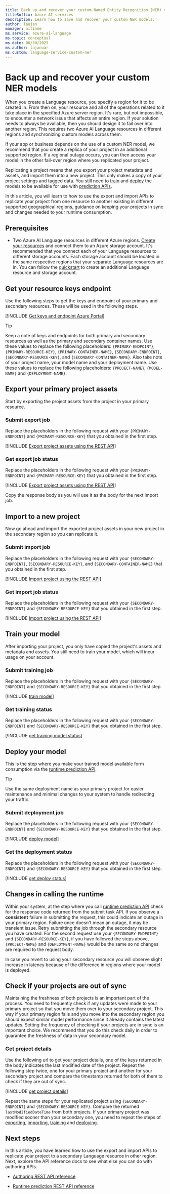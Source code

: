 ```yaml
---
title: Back up and recover your custom Named Entity Recognition (NER) models
titleSuffix: Azure AI services
description: Learn how to save and recover your custom NER models.
author: laujan
manager: nitinme
ms.service: azure-ai-language
ms.topic: conceptual
ms.date: 06/30/2025
ms.author: lajanuar
ms.custom: language-service-custom-ner
---
```


# Back up and recover your custom NER models

When you create a Language resource, you specify a region for it to be created in. From then on, your resource and all of the operations related to it take place in the specified Azure server region. It's rare, but not impossible, to encounter a network issue that affects an entire region. If your solution needs to always be available, then you should design it to fail over into another region. This requires two Azure AI Language resources in different regions and synchronizing custom models across them. 

If your app or business depends on the use of a custom NER model, we recommend that you create a replica of your project in an additional supported region. If a regional outage occurs, you can then access your model in the other fail-over region where you replicated your project.

Replicating a project means that you export your project metadata and assets, and import them into a new project. This only makes a copy of your project settings and tagged data. You still need to [train](./how-to/train-model.md) and [deploy](how-to/deploy-model.md) the models to be available for use with [prediction APIs](https://aka.ms/ct-runtime-swagger).

In this article, you will learn to how to use the export and import APIs to replicate your project from one resource to another existing in different supported geographical regions, guidance on keeping your projects in sync and changes needed to your runtime consumption.

##  Prerequisites

* Two Azure AI Language resources in different Azure regions. [Create your resources](./how-to/create-project.md#create-a-language-resource) and connect them to an Azure storage account. It's recommended that you connect each of your Language resources to different storage accounts. Each storage account should be located in the same respective regions that your separate Language resources are in. You can follow the [quickstart](./quickstart.md?pivots=rest-api#create-a-new-azure-ai-language-resource-and-azure-storage-account) to create an additional Language resource and storage account.


## Get your resource keys endpoint

Use the following steps to get the keys and endpoint of your primary and secondary resources. These will be used in the following steps.

[!INCLUDE [Get keys and endpoint Azure Portal](./includes/get-keys-endpoint-azure.md)]

> [!TIP]
> Keep a note of keys and endpoints for both primary and secondary resources as well as the primary and secondary container names. Use these values to replace the following placeholders:
`{PRIMARY-ENDPOINT}`, `{PRIMARY-RESOURCE-KEY}`, `{PRIMARY-CONTAINER-NAME}`, `{SECONDARY-ENDPOINT}`, `{SECONDARY-RESOURCE-KEY}`, and `{SECONDARY-CONTAINER-NAME}`.
> Also take note of your project name, your model name and your deployment name. Use these values to replace the following placeholders:  `{PROJECT-NAME}`, `{MODEL-NAME}` and `{DEPLOYMENT-NAME}`.

## Export your primary project assets

Start by exporting the project assets from the project in your primary resource.

### Submit export job

Replace the placeholders in the following request with your `{PRIMARY-ENDPOINT}` and `{PRIMARY-RESOURCE-KEY}` that you obtained in the first step.

[!INCLUDE [Export project assets using the REST API](./includes/rest-api/export-project.md)]

### Get export job status

Replace the placeholders in the following request with your `{PRIMARY-ENDPOINT}` and `{PRIMARY-RESOURCE-KEY}` that you obtained in the first step.

[!INCLUDE [Export project assets using the REST API](./includes/rest-api/get-export-status.md)]


Copy the response body as you will use it as the body for the next import job.

## Import to a new project 

Now go ahead and import the exported project assets in your new project in the secondary region so you can replicate it.

### Submit import job

Replace the placeholders in the following request with your `{SECONDARY-ENDPOINT}`, `{SECONDARY-RESOURCE-KEY}`, and `{SECONDARY-CONTAINER-NAME}` that you obtained in the first step.

[!INCLUDE [Import project using the REST API](./includes/rest-api/import-project.md)]

### Get import job status

Replace the placeholders in the following request with your `{SECONDARY-ENDPOINT}` and `{SECONDARY-RESOURCE-KEY}` that you obtained in the first step.

[!INCLUDE [Import project using the REST API](./includes/rest-api/get-import-status.md)]


## Train your model

After importing your project, you only have copied the project's assets and metadata and assets. You still need to train your model, which will incur usage on your account. 

### Submit training job

Replace the placeholders in the following request with your `{SECONDARY-ENDPOINT}` and `{SECONDARY-RESOURCE-KEY}` that you obtained in the first step.

[!INCLUDE [train model](./includes/rest-api/train-model.md)]


### Get training status

Replace the placeholders in the following request with your `{SECONDARY-ENDPOINT}` and `{SECONDARY-RESOURCE-KEY}` that you obtained in the first step.

[!INCLUDE [get training model status](./includes/rest-api/get-training-status.md)]

## Deploy your model

This is the step where you make your trained model available form consumption via the [runtime prediction API](https://aka.ms/ct-runtime-swagger). 

> [!TIP]
> Use the same deployment name as your primary project for easier maintenance and minimal changes to your system to handle redirecting your traffic.

### Submit deployment job 

Replace the placeholders in the following request with your `{SECONDARY-ENDPOINT}` and `{SECONDARY-RESOURCE-KEY}` that you obtained in the first step.

[!INCLUDE [deploy model](./includes/rest-api/deploy-model.md)]

### Get the deployment status

Replace the placeholders in the following request with your `{SECONDARY-ENDPOINT}` and `{SECONDARY-RESOURCE-KEY}` that you obtained in the first step.

[!INCLUDE [get deploy status](./includes/rest-api/get-deployment-status.md)]

## Changes in calling the runtime

Within your system, at the step where you call [runtime prediction API](https://aka.ms/ct-runtime-swagger) check for the response code returned from the submit task API. If you observe a **consistent** failure in submitting the request, this could indicate an outage in your primary region. Failure once doesn't mean an outage, it may be transient issue. Retry submitting the job through the secondary resource you have created. For the second request use your `{SECONDARY-ENDPOINT}` and `{SECONDARY-RESOURCE-KEY}`, if you have followed the steps above, `{PROJECT-NAME}` and `{DEPLOYMENT-NAME}` would be the same so no changes are required to the request body. 

In case you revert to using your secondary resource you will observe slight increase in latency because of the difference in regions where your model is deployed. 

## Check if your projects are out of sync

Maintaining the freshness of both projects is an important part of the process. You need to frequently check if any updates were made to your primary project so that you move them over to your secondary project. This way if your primary region fails and you move into the secondary region you should expect similar model performance since it already contains the latest updates. Setting the frequency of checking if your projects are in sync is an important choice. We recommend that you do this check daily in order to guarantee the freshness of data in your secondary model.

### Get project details

Use the following url to get your project details, one of the keys returned in the body indicates the last modified date of the project. 
Repeat the following step twice, one for your primary project and another for your secondary project and compare the timestamp returned for both of them to check if they are out of sync.

  [!INCLUDE [get project details](./includes/rest-api/get-project-details.md)]


Repeat the same steps for your replicated project using `{SECONDARY-ENDPOINT}` and `{SECONDARY-RESOURCE-KEY}`. Compare the returned `lastModifiedDateTime` from both projects. If your primary project was modified sooner than your secondary one, you need to repeat the steps of [exporting](#export-your-primary-project-assets), [importing](#import-to-a-new-project), [training](#train-your-model) and [deploying](#deploy-your-model).


## Next steps

In this article, you have learned how to use the export and import APIs to replicate your project to a secondary Language resource in other region. Next, explore the API reference docs to see what else you can do with authoring APIs.

* [Authoring REST API reference](https://aka.ms/ct-authoring-swagger)

* [Runtime prediction REST API reference](https://aka.ms/ct-runtime-swagger)
